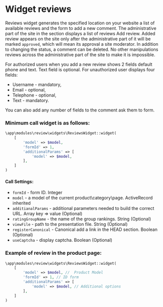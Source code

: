 # Widget reviews

Reviews widget generates the specified location on your website a list of available reviews and the form to add a new comment.
The administrative part of the site in the section displays a list of reviews Add review.
Added review appears on the site only after the administrative part of it will be marked `approved`, which will mean its approval a site moderator.
In addition to changing the status, a comment can be deleted. No other manipulations reviews across the administrative part of the site to make it is impossible.

For authorized users when you add a new review shows 2 fields default phone and text. Text field is optional.
For unauthorized user displays four fields:

- Username - mandatory,
- Email - optional,
- Telephone - optional,
- Text - mandatory.

You can also add any number of fields to the comment ask them to form.

### Minimum call widget is as follows:

```php
\app\modules\review\widgets\ReviewsWidget::widget(
	[
		'model' => $model,
		'formId' => 1,
		'additionalParams' => [
			'model' => $model,
		],
	]
)
```

#### Call Settings:

- `formId` - form ID. Integer
- `model` - a model of the current product\category\page. ActiveRecord inherited
- `additianalParams` - additional parameters needed to build the correct URL. Array key => value (Optional)
- `ratingGroupName` - the name of the group rankings. String (Optional)
- `viewFile` - path to the presentation file. String (Optional)
- `registerCanonical` - Canonical add a link in the HEAD section. Boolean (Optional)
- `useCaptcha` - display captcha. Boolean (Optional)

### Example of review in the product page:

```php
\app\modules\review\widgets\ReviewsWidget::widget(
	[
		'model' => $model, //  Product Model
		'formId' => 1, // ID form
		'additionalParams' => [
			'model' => $model, // Additional options
		],
	]
)
```
```